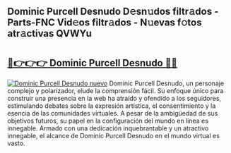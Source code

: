 ## Dominic Purcell Desnudo D𝚎sn𝚞dos filtr𝚊dos - Parts-FNC Vid𝚎os filtr𝚊dos - N𝚞evas f𝚘tos atr𝚊ctivas QVWYu

# <h2><a href="http://mb37xg.tromn.icu/?c=Dominic+Purcell+Desnudo">🔗👉👉👉 Dominic Purcell Desnudo 🔗🔗</a></h2>

[![Dominic Purcell Desnudo nuevo](https://i.imgur.com/pEAQMta.gif)](http://mb37xg.tromn.icu/?c=Dominic+Purcell+Desnudo)
Dominic Purcell Desnudo, un personaje complejo y polarizador, elude la comprensión fácil. Su enfoque único para construir una presencia en la web ha atraído y ofendido a los seguidores, estimulando debates sobre la expresión artística, el consentimiento y la esencia de las comunidades virtuales. A pesar de la ambigüedad de sus objetivos futuros, su papel en la configuración del mundo en línea es innegable. Armado con una dedicación inquebrantable y un atractivo innegable, el alcance de Dominic Purcell Desnudo en el mundo virtual es vasto.
